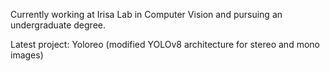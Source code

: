 Currently working at Irisa Lab in Computer Vision and pursuing an undergraduate degree.

Latest project: Yoloreo (modified YOLOv8 architecture for stereo and mono images)
